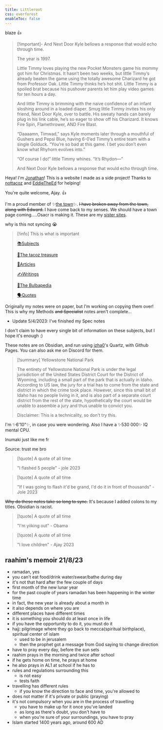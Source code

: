 ```yaml
---
title: Littleroot
css: everforest
enableToc: false
---
```


blaze 👍


> [!important]- And Next Door Kyle bellows a response that would echo through time.
> 
> The year is 1997. 
> 
> Little Timmy loves playing the new Pocket Monsters game his mommy got him for Christmas. It hasn’t been two weeks, but little Timmy’s already beaten the game using the totally awesome Charizard he got from Professor Oak. Little Timmy thinks he’s hot shit. Little Timmy is a spoiled brat because his pushover parents let him play video games for ten hours a day. 
> 
> And little Timmy is brimming with the naive confidence of an infant sloshing around in a loaded diaper.  Smug little Timmy invites his only friend, Next Door Kyle, over to battle. His sweaty hands can barely plug in his link cable, he’s so eager to show off his Charizard. It knows Fire Spin, Flamethrower, AND Fire Blast.  
> 
> “Daaaamn, Timwad,” says Kyle moments later through a mouthful of Gushers and Pepsi Blue, having 6-0’ed Timmy’s entire team with a single Golduck. “You’re so bad at this game. I bet you don’t even know what Rhyhorn evolves into.”  
> 
> “Of course I do!” little Timmy whines. “It’s Rhydon—”  
> 
> And Next Door Kyle bellows a response that would echo through time.

Heya! I'm [Jonathan](WritingsDocs/AboutMe.md)! This is a website I made as a side project! Thanks to [nottacoz](https://github.com/nottacoz) and [EddieTheEd](https://github.com/eddietheed) for helping! 

You're quite welcome, Ajay. 👍

I'm a proud member of ✨[the town](WritingsDocs/town.md)✨. ~~I have broken away from the town, along with Edward.~~ I have come back to my senses. We should have a town page coming.....Osacr is making it. These are my [sister sites](townsites.md). 

why is this not syncing 😭

> [!info] This is what is important
> 
> [📚Subjects](Subjects.md)
> 
> [🌮The tacoz treasure](tacoztreasure.md)
> 
>[📝Articles](Articles.md)
> 
> [✍️Writings](WritingsDocs/Writings.md)
> 
>[🌳The Bulbapedia](Bulbapedia.md)
>
>[🗣️Quotes](Quotes.md)

Originally my notes were on paper, but I'm working on copying them over! This is why my Methods ~~and Specialist~~ notes aren't complete...
- Update 5/4/2023: I've finished my Spec notes

I don't claim to have every single bit of information on these subjects, but I hope it's enough :)

These notes are on Obsidian, and run using [jzha0](https://github.com/jackyzha0)'s Quartz, with Github Pages. You can also ask me on Discord for them.


> [!summary] Yellowstone National Park
> 
> The entirety of Yellowstone National Park is under the legal jurisdiction of the United States District Court for the District of Wyoming, including a small part of the park that is actually in Idaho. According to US law, the jury for a trial has to come from the state and district in which the crime took place. However, since this small bit of Idaho has no people living in it, and is also part of a separate court district from the rest of the state, hypothetically the court would be unable to assemble a jury and thus unable to convict you. 
> 
> Disclaimer: This is a technicality, so don't try this.

I'm ✨6'10"✨, in case you were wondering. Also I have a ✨530 000✨ IQ mental CPU.

Inumaki just like me fr

Source: trust me bro

> [!quote] A quote of all time
> 
> "I flashed 5 people" - jole 2023

> [!quote] A quote of all time
> 
>"If I was going to flash it'd be grand, I'd do it in front of thousands" - Jole 2023 

~~Why do these notes take so long to sync.~~ It's because I added colons to my titles. Obsidian is racist.

> [!quote] A quote of all time
> 
> "I'm yiiking out" - Obama

> [!quote] A quote of all time
> 
> "I love children" - Ajay 2023

## raahim's memoir 21/8/23
- ramadan, yes
- you can't eat food/drink water/swear/bathe during day
- it's not that hard after the few couple of days
- first month of the new lunar year
- for the past couple of years ramadan has been happening in the winter time
- in fact, the new year is already about a month in
- it also depends on where you are
- different places have different times
- it is something you should do at least once in life
- if you have the opportunity to do it, you must do it
- hajj: pilgrimage where they go back to mecca(spiritual birthplace), spiritual center of islam
	- used to be in jerusalem
	- then the prophet got a message from God saying to change direction
- have to pray every day, before the sun sets
- raahim prays in the morning and twice after school
- if he gets home on time, he prays at home
- he also prays in AL1 at school if he has to
- rules and regulations surrounding this
	- is not easy
	- tests faith
- travelling has different rules
	- if you know the direction to face and time, you're allowed to
- does not matter if it's private or public (praying)
- it's not compulsory when you are in the process of travelling
	- you have to make up for it once you've landed
	- as long as there's doubt, you don't have to
	- when you're sure of your surroundings, you have to pray
- Islam started 1400 years ago, around 600 AD
